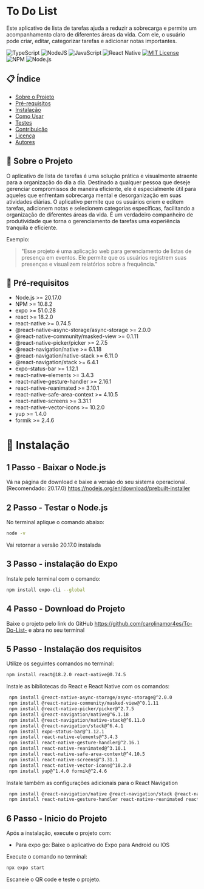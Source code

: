 # To Do List

Este aplicativo de lista de tarefas ajuda a reduzir a sobrecarga e permite um acompanhamento claro de diferentes áreas da vida. Com ele, o usuário pode criar, editar, categorizar tarefas e adicionar notas importantes.

![TypeScript](https://img.shields.io/badge/typescript-%23007ACC.svg?style=for-the-badge&logo=typescript&logoColor=white)
![NodeJS](https://img.shields.io/badge/node.js-6DA55F?style=for-the-badge&logo=node.js&logoColor=white)
![JavaScript](https://img.shields.io/badge/javascript-%23323330.svg?style=for-the-badge&logo=javascript&logoColor=%23F7DF1E)
![React Native](https://img.shields.io/badge/react_native-%2320232a.svg?style=for-the-badge&logo=react&logoColor=%2361DAFB)
[![MIT License](https://img.shields.io/badge/license-MIT-green.svg)](https://opensource.org/licenses/MIT)
![NPM](https://img.shields.io/badge/NPM-%23CB3837.svg?style=for-the-badge&logo=npm&logoColor=white)
![Node.js](https://img.shields.io/badge/Node.js-v20.17.0-brightgreen)

## 📋 Índice
- [Sobre o Projeto](#sobre-o-projeto)
- [Pré-requisitos](#pré-requisitos)
- [Instalação](#instalação)
- [Como Usar](#como-usar)
- [Testes](#testes)
- [Contribuição](#contribuição)
- [Licença](#licença)
- [Autores](#autores)

## 📝 Sobre o Projeto

O aplicativo de lista de tarefas é uma solução prática e visualmente atraente para a organização do dia a dia. Destinado a qualquer pessoa que deseje gerenciar compromissos de maneira eficiente, ele é especialmente útil para aqueles que enfrentam sobrecarga mental e desorganização em suas atividades diárias.
O aplicativo permite que os usuários criem e editem tarefas, adicionem notas e selecionem categorias específicas, facilitando a organização de diferentes áreas da vida. É um verdadeiro companheiro de produtividade que torna o gerenciamento de tarefas uma experiência tranquila e eficiente.

Exemplo:
> "Esse projeto é uma aplicação web para gerenciamento de listas de presença em eventos. Ele permite que os usuários registrem suas presenças e visualizem relatórios sobre a frequência."

## 🔧 Pré-requisitos

- Node.js >= 20.17.0
- NPM >= 10.8.2
- expo >= 51.0.28
- react >= 18.2.0
- react-native >= 0.74.5
- @react-native-async-storage/async-storage >= 2.0.0
- @react-native-community/masked-view >= 0.1.11
- @react-native-picker/picker >= 2.7.5
- @react-navigation/native >= 6.1.18
- @react-navigation/native-stack >= 6.11.0
- @react-navigation/stack >= 6.4.1
- expo-status-bar >= 1.12.1
- react-native-elements >= 3.4.3
- react-native-gesture-handler >= 2.16.1
- react-native-reanimated >= 3.10.1
- react-native-safe-area-context >= 4.10.5
- react-native-screens >= 3.31.1
- react-native-vector-icons >= 10.2.0
- yup >= 1.4.0
- formik >= 2.4.6

# 🚀 Instalação

## 1 Passo - Baixar o Node.js

Vá na página de download e baixe a versão do seu sistema operacional. (Recomendado: 20.17.0)
https://nodejs.org/en/download/prebuilt-installer

## 2 Passo - Testar o Node.js 

No terminal aplique o comando abaixo:
```bash
node -v
```
Vai retornar a versão 20.17.0 instalada

## 3 Passo - instalação do Expo

Instale pelo terminal com o comando:
```bash
npm install expo-cli --global
```
## 4 Passo - Download do Projeto

Baixe o projeto pelo link do GitHub
https://github.com/carolinamor4es/To-Do-List-
e abra no seu terminal

## 5 Passo - Instalação dos requisitos

Utilize os seguintes comandos no terminal:

```bash
npm install react@18.2.0 react-native@0.74.5
```

Instale as bibliotecas do React e React Native com os comandos:

```bash
 npm install @react-native-async-storage/async-storage@^2.0.0
 npm install @react-native-community/masked-view@^0.1.11
 npm install @react-native-picker/picker@^2.7.5
 npm install @react-navigation/native@^6.1.18
 npm install @react-navigation/native-stack@^6.11.0
 npm install @react-navigation/stack@^6.4.1
 npm install expo-status-bar@^1.12.1
 npm install react-native-elements@^3.4.3
 npm install react-native-gesture-handler@^2.16.1
 npm install react-native-reanimated@^3.10.1
 npm install react-native-safe-area-context@^4.10.5
 npm install react-native-screens@^3.31.1
 npm install react-native-vector-icons@^10.2.0
 npm install yup@^1.4.0 formik@^2.4.6
```
Instale também as configurações adicionais para o React Navigation

```bash
 npm install @react-navigation/native @react-navigation/stack @react-navigation/native-stack react-native-screens react-native-safe-area-context
 npm install react-native-gesture-handler react-native-reanimated react-native-screens react-native-safe-area-context @react-native-community/masked-view
```

## 6 Passo - Inicio do Projeto

Após a instalação, execute o projeto com:

- Para expo go:
Baixe o aplicativo do Expo para Android ou IOS

Execute o comando no terminal:
```bash
npx expo start
```
Escaneie o QR code e teste o projeto.

